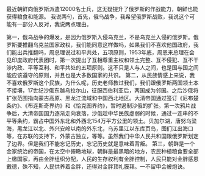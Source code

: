 最近朝鲜向俄罗斯派遣12000名士兵，这无疑提升了俄罗斯的作战能力，朝鲜也能获得粮食和能源。
我说两句，首先，俄乌战争，我希望俄罗斯战败，我说这个可能有一部分人反对，我说两点理由。

第一，俄乌战争的爆发，是因为俄罗斯入侵乌克兰，不是乌克兰入侵的俄罗斯。俄罗斯要推翻乌克兰国家政权，我们能同意这样做吗，如果我们不喜欢他国政府，我们能出兵推翻吗，周总理说过和平共处，五项原则，1953年底，周恩来总理在会见印度政府代表团时，第一次提出了互相尊重主权和领土完整、互不侵犯、互不干涉内政、平等互利、和平共处的五项原则。这不只是人与人之间，也是国与国之间能应该遵守的原则，并且也是大多数国家的共识。
第二，从民族情感上来说，我不喜欢俄罗斯这个民族，为什么呢，历史老师教过我们，我们跟俄罗斯两国领土本不接壤，17世纪沙俄东越乌拉尔山，征服西伯利亚后，两国成为邻国。之后沙俄将扩张范围指向蒙古高原、黑龙江流域和中国西北地区。大清帝国通过签订《尼布楚条约》、《布连斯奇界约》和《恰克图界约》，暂时遏制沙俄的扩张。第一次鸦片战争后，大清帝国国力逐渐走向衰落，沙俄趁中华民族虚弱的时候，通过一连串的不平等条约，霸占中国外东北和外西北154万平方公里的领土。贝加尔湖，唐努乌梁海，黑龙江以北、外兴安岭以南的外东北，乌苏里江以东库页岛，图们江出海口等，在苏联的支持下，外蒙古独立，等等。虽然我们中华人民共和国跟俄罗斯划定了边界。但是我们不能忘记历史，忘记历史就是意味着背叛。
第三，朝鲜是一个金家统治的帝国，在太空中俯瞰地球，朝鲜是最黑暗的地方，农民种植粮食要全部上缴国家，再由金胖组织分配，人民的生存权利有金胖控制，人民只能对金胖感恩戴德，殊不知，人民供养着金胖，还得对金胖顶礼膜拜。一不留申会被炮诀。